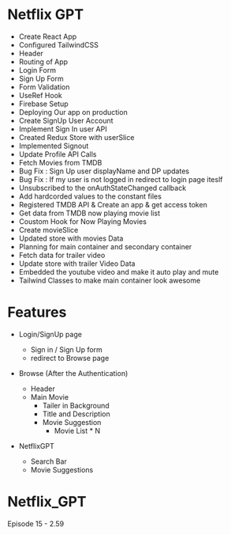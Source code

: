 # Netflix GPT

- Create React App
- Configured TailwindCSS
- Header
- Routing of App
- Login Form
- Sign Up Form
- Form Validation
- UseRef Hook
- Firebase Setup
- Deploying Our app on production
- Create SignUp User Account
- Implement Sign In user API
- Created Redux Store with userSlice
- Implemented Signout
- Update Profile API Calls
- Fetch Movies from TMDB
- Bug Fix : Sign Up user displayName and DP updates
- Bug Fix : If my user is not logged in redirect to login page iteslf
- Unsubscribed to the onAuthStateChanged callback
- Add hardcorded values to the constant files
- Registered TMDB API & Create an app & get access token
- Get data from TMDB now playing movie list
- Coustom Hook for Now Playing Movies
- Create movieSlice
- Updated store with movies Data
- Planning for main container and secondary container
- Fetch data for trailer video
- Update store with trailer Video Data
- Embedded the youtube video and make it auto play and mute
- Tailwind Classes to make main container look awesome

# Features

- Login/SignUp page

  - Sign in / Sign Up form
  - redirect to Browse page

- Browse (After the Authentication)
  - Header
  - Main Movie
    - Tailer in Background
    - Title and Description
    - Movie Suggestion
      - Movie List \* N
- NetflixGPT
  - Search Bar
  - Movie Suggestions

# Netflix_GPT

Episode 15 - 2.59

